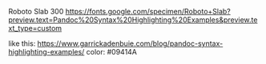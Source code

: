 Roboto Slab
300
<https://fonts.google.com/specimen/Roboto+Slab?preview.text=Pandoc%20Syntax%20Highlighting%20Examples&preview.text_type=custom>

like this:
<https://www.garrickadenbuie.com/blog/pandoc-syntax-highlighting-examples/>
color: #09414A

